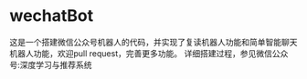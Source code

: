 # wechatBot
这是一个搭建微信公众号机器人的代码，并实现了复读机器人功能和简单智能聊天机器人功能，欢迎pull request，完善更多功能。
详细搭建过程，参见微信公众号:深度学习与推荐系统
